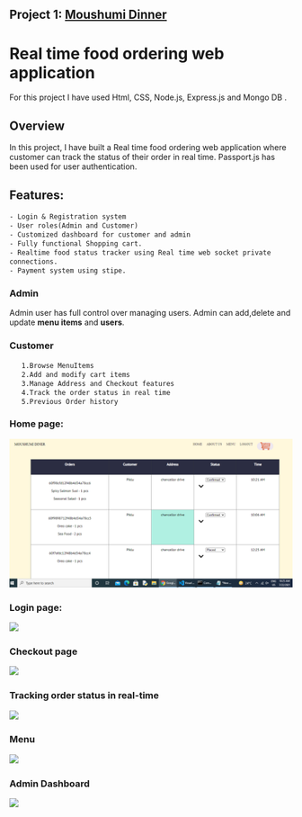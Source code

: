 
## Project 1: [Moushumi Dinner](https://github.com/moushumi-das/Personal-Project/tree/master/NodeJS_project)
#  Real time food ordering web application 
For this project I have used Html, CSS, Node.js, Express.js and Mongo DB .

## Overview 
In this project, I have built a Real time food ordering web application where customer can track the status of their order in real time. Passport.js has been used for user authentication.
  
## Features: 
    - Login & Registration system
    - User roles(Admin and Customer)
    - Customized dashboard for customer and admin
    - Fully functional Shopping cart.
    - Realtime food status tracker using Real time web socket private connections.
    - Payment system using stipe.
   
   
   
### Admin
   Admin  user has full control over managing users. Admin can add,delete and update **menu items** and **users**.
   
### Customer
       1.Browse MenuItems 
       2.Add and modify cart items
       3.Manage Address and Checkout features
       4.Track the order status in real time
       5.Previous Order history
       

      
  ### Home page:
![](https://github.com/moushumi-das/Moushumi-Das/blob/master/images/Admin_dashboard.PNG)
 ### Login page:
![](https://github.com/moushumi-das/Web-developement_Personal-Project/blob/master/images/login_page.PNG)
### Checkout page
![](https://github.com/moushumi-das/Web-developement_Personal-Project/blob/master/images/Checkout_page.PNG)
 ### Tracking order status in real-time
![](https://github.com/moushumi-das/Web-developement_Personal-Project/blob/master/images/Order_status.PNG)
 ### Menu
![](https://github.com/moushumi-das/Web-developement_Personal-Project/blob/master/images/menu_page.PNG)
 ### Admin Dashboard
![](https://github.com/moushumi-das/Web-developement_Personal-Project/blob/master/images/Admin_dashboard.PNG)










   

